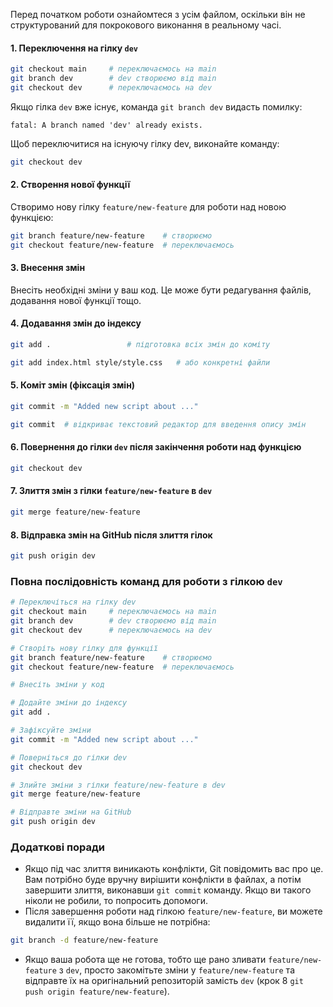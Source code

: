Перед початком роботи ознайомтеся з усім файлом, оскільки він не структурований для покрокового виконання в реальному часі.
#### 1. Переключення на гілку `dev`

```bash
git checkout main     # переключаємось на main
git branch dev        # dev створюємо від main
git checkout dev      # переключаємось на dev
```

Якщо гілка `dev` вже існує, команда `git branch dev` видасть помилку:

```
fatal: A branch named 'dev' already exists.
```

Щоб переключитися на існуючу гілку dev, виконайте команду:

```bash
git checkout dev
```

#### 2. Створення нової функції

Створимо нову гілку `feature/new-feature` для роботи над новою функцією:

```bash
git branch feature/new-feature    # створюємо
git checkout feature/new-feature  # переключаємось
```

#### 3. Внесення змін

Внесіть необхідні зміни у ваш код. Це може бути редагування файлів, додавання нової функції тощо.

#### 4. Додавання змін до індексу

```bash
git add .                 # підготовка всіх змін до коміту
```

```bash
git add index.html style/style.css   # або конкретні файли
```

#### 5. Коміт змін (фіксація змін)

```bash
git commit -m "Added new script about ..."
```

```bash
git commit  # відкриває текстовий редактор для введення опису змін
```

#### 6. Повернення до гілки `dev` після закінчення роботи над функцією

```bash
git checkout dev
```

#### 7. Злиття змін з гілки `feature/new-feature` в `dev`

```bash
git merge feature/new-feature
```

#### 8. Відправка змін на GitHub після злиття гілок

```bash
git push origin dev
```

### Повна послідовність команд для роботи з гілкою `dev`

```bash
# Переключіться на гілку dev
git checkout main     # переключаємось на main
git branch dev        # dev створюємо від main
git checkout dev      # переключаємось на dev

# Створіть нову гілку для функції
git branch feature/new-feature    # створюємо
git checkout feature/new-feature  # переключаємось

# Внесіть зміни у код

# Додайте зміни до індексу
git add .

# Зафіксуйте зміни
git commit -m "Added new script about ..."

# Поверніться до гілки dev
git checkout dev

# Злийте зміни з гілки feature/new-feature в dev
git merge feature/new-feature

# Відправте зміни на GitHub
git push origin dev
```

### Додаткові поради

- Якщо під час злиття виникають конфлікти, Git повідомить вас про це. Вам потрібно буде вручну вирішити конфлікти в файлах, а потім завершити злиття, виконавши `git commit` команду. Якщо ви такого ніколи не робили, то попросить допомоги.
- Після завершення роботи над гілкою `feature/new-feature`, ви можете видалити її, якщо вона більше не потрібна:
```bash
git branch -d feature/new-feature
```
- Якщо ваша робота ще не готова, тобто ще рано зливати `feature/new-feature` з `dev`, просто закомітьте зміни у `feature/new-feature` та відправте їх на оригінальний репозиторій замість `dev` (крок 8 `git push origin feature/new-feature`).